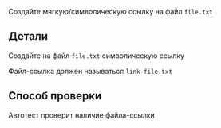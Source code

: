 Создайте мягкую/символическую ссылку на файл `file.txt`

## Детали

Создайте на файл `file.txt` символическую ссылку

Файл-ссылка должен называться `link-file.txt`

## Способ проверки

Автотест проверит наличие файла-ссылки